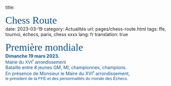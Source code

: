 title: <div><div><span style="color:rgb(11,83,148)"><font size="6"><span style="font-family:&quot;Brush Script MT&quot;">Chess Route<span style="color:rgb(0,0,0)"><font size="6"><span style="font-family:&quot;Brush Script MT&quot;"><span style="font-family:&quot;Brush Script MT&quot;"><font size="2"><span style="font-family:arial,sans-serif"></span></font></span></span></font></span></span></font></span></div></div>
date: 2023-03-19
category: Actualités
url: pages/chess-route.html
tags: ffe, tournoi, échecs, paris, chess xxxx
lang: fr
translation: true

<div><div><span style="color:rgb(11,83,148)"><font size="6"><span style="font-family:&quot;Brush Script MT&quot;"><span style="font-family:&quot;Brush Script MT&quot;">Première mondiale&nbsp;&nbsp;<span style="color:rgb(0,0,0)"><font size="2"><span style="font-family:arial,sans-serif"></span></font></span> </span></span></font></span></div></div>
<!--div><div><span style="color:rgb(11,83,148)"><font size="6"><span style="font-family:&quot;Brush Script MT&quot;">Chess Route&nbsp;&nbsp;&nbsp;&nbsp;&nbsp;&nbsp;&nbsp;&nbsp; <span style="color:rgb(0,0,0)"><font size="6"><span style="font-family:&quot;Brush Script MT&quot;"><span style="font-family:&quot;Brush Script MT&quot;"><font size="2"><span style="font-family:arial,sans-serif"></span></font></span></span></font></span> </span></font></span></div><div><span style="color:rgb(11,83,148)"><font size="6"><span style="font-family:&quot;Brush Script MT&quot;"><span style="font-family:&quot;Brush Script MT&quot;">Première mondiale&nbsp;&nbsp;<span style="color:rgb(0,0,0)"> <font size="2"><span style="font-family:arial,sans-serif"></span></font></span> </span></span></font></span></div></div-->
<div><span style="color:rgb(11,83,148)"><strong>Dimanche 19 mars 2023.</strong></span></div>
<div><span style="color:rgb(11,83,148)"><span style="font-family:arial,sans-serif">Mairie du XVI<font size="1"><span></span></font><font size="1"><sup><span style="vertical-align:super">e</span></sup></font> arrondissement</span></span> </div>
<div><span style="color:rgb(11,83,148)">Bataille entre 8 jeunes GM, MI, championnes, champions.</span></div>
<!--div><span style="color:rgb(11,83,148)">En présence de Monsieur le Maire <span style="font-family:arial,sans-serif">du XVI<font size="1"><span></span></font><font size="1"><sup><span style="vertical-align:super">e</span></sup></font> arrondissement<br aria-hidden="true"></span></span><div><span style="color:rgb(11,83,148)"><span style="font-family:arial,sans-serif"><font size="2">et de personnalités du monde des Échecs</font></span></span></div></div-->
<div><span style="color:rgb(11,83,148)">En présence de Monsieur le Maire du XVI<font size="1"><span></span></font><font size="1"><sup><span style="vertical-align:super">e</span></sup></font> arrondissement,<br aria-hidden="true"></span></span><div><span style="color:rgb(11,83,148)"><span style="font-family:arial,sans-serif"><font size="2">le président de la FFE et des personnalités du monde des Échecs.</font></span></span></div></div>
<div><span style="color:rgb(11,83,148)"><br aria-hidden="true"></span></div>
